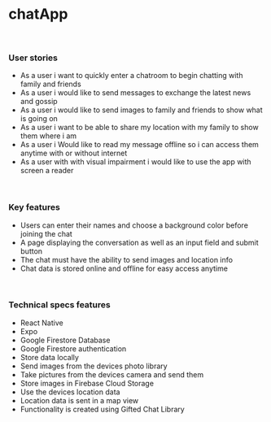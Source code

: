<h1>chatApp</h1>
<br>
<h3>User stories</h3>
<ul>
<li>As a user i want to quickly enter a chatroom to begin chatting with family and friends</li>
<li>As a user i would like to send messages to exchange the latest news and gossip</li>
<li>As a user i would like to send images to family and friends to show what is going on</li>
<li>As a user i want to be able to share my location with my family to show them where i am</li>
<li>As a user i Would like to read my message offline so i can access them anytime with or without internet</li>
<li>As a user with with visual impairment i would like to use the app with screen a reader</li>
</ul>
<br>
<h3>Key features</h3>
<ul>
<li>Users can enter their names and choose a background color before joining the chat</li>
<li>A page displaying the conversation as well as an input field and submit button</li>
<li>The chat must have the ability to send images and location info</li>
<li>Chat data is stored online and offline for easy access anytime</li>
</ul>
<br>
<h3>Technical specs features</h3>
<ul>
<li>React Native</li>
<li>Expo</li>
<li>Google Firestore Database</li>
<li>Google Firestore authentication</li>
<li>Store data locally</li>
<li>Send images from the devices photo library</li>
<li>Take pictures from the devices camera and send them</li>
<li>Store images in Firebase Cloud Storage</li>
<li>Use the devices location data</li>
<li>Location data is sent in a map view</li>
<li>Functionality is created using Gifted Chat Library</li>
</il>
<br>


